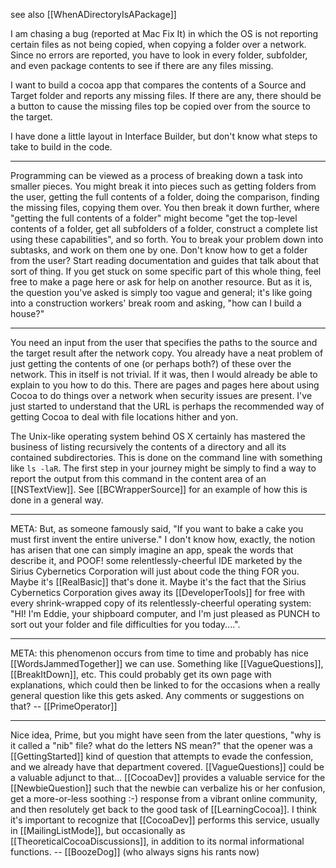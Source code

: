see also [[WhenADirectoryIsAPackage]]

I am chasing a bug (reported at Mac Fix It) in which the OS is not reporting certain files as not being copied, when copying a folder over a network. Since no errors are reported, you have to look in every folder, subfolder, and even package contents to see if there are any files missing.

I want to build a cocoa app that compares the contents of a Source and Target folder and reports any missing files. If there are any, there should be a button to cause the missing files top be copied over from the source to the target.

I have done a little layout in Interface Builder, but don't know what steps to take to build in the code.

----

Programming can be viewed as a process of breaking down a task into smaller pieces. You might break it into pieces such as getting folders from the user, getting the full contents of a folder, doing the comparison, finding the missing files, copying them over. You then break it down further, where "getting the full contents of a folder" might become "get the top-level contents of a folder, get all subfolders of a folder, construct a complete list using these capabilities", and so forth. You to break your problem down into subtasks, and work on them one by one. Don't know how to get a folder from the user? Start reading documentation and guides that talk about that sort of thing. If you get stuck on some specific part of this whole thing, feel free to make a page here or ask for help on another resource. But as it is, the question you've asked is simply too vague and general; it's like going into a construction workers' break room and asking, "how can I build a house?"

----

You need an input from the user that specifies the paths to the source and the target result after the network copy. You already have a neat problem of just getting the contents of one (or perhaps both?) of these over the network. This in itself is not trivial. If it was, then I would already be able to explain to you how to do this. There are pages and pages here about using Cocoa to do things over a network when security issues are present. I've just started to understand that the URL is perhaps the recommended way of getting Cocoa to deal with file locations hither and yon.

The Unix-like operating system behind OS X certainly has mastered the business of listing recursively the contents of a directory and all its contained subdirectories. This is done on the command line with something like <code>ls -laR</code>. The first step in your journey might be simply to find a way to report the output from this command in the content area of an [[NSTextView]]. See [[BCWrapperSource]] for an example of how this is done in a general way.

----

META: But, as someone famously said, "If you want to bake a cake you must first invent the entire universe." I don't know how, exactly, the notion has arisen that one can simply imagine an app, speak the words that describe it, and POOF! some relentlessly-cheerful IDE marketed by the Sirius Cybernetics Corporation will just about code the thing FOR you. Maybe it's [[RealBasic]] that's done it. Maybe it's the fact that the Sirius Cybernetics Corporation gives away its [[DeveloperTools]] for free with every shrink-wrapped copy of its relentlessly-cheerful operating system: "HI! I'm Eddie, your shipboard computer, and I'm just pleased as PUNCH to sort out your folder and file difficulties for you today....".

----

META: this phenomenon occurs from time to time and probably has nice [[WordsJammedTogether]] we can use. Something like [[VagueQuestions]], [[BreakItDown]], etc. This could probably get its own page with explanations, which could then be linked to for the occasions when a really general question like this gets asked. Any comments or suggestions on that? -- [[PrimeOperator]]

----

Nice idea, Prime, but you might have seen from the later questions, "why is it called a "nib" file? what do the letters NS mean?" that the opener was a [[GettingStarted]] kind of question that attempts to evade the confession, and we already have that department covered. [[VagueQuestions]] could be a valuable adjunct to that... [[CocoaDev]] provides a valuable service for the [[NewbieQuestion]] such that the newbie can verbalize his or her confusion, get a more-or-less soothing :-) response from a vibrant online community, and then resolutely get back to the good task of [[LearningCocoa]]. I think it's important to recognize that [[CocoaDev]] performs this service, usually in [[MailingListMode]], but occasionally as [[TheoreticalCocoaDiscussions]], in addition to  its normal informational functions. -- [[BoozeDog]] (who always signs his rants now)